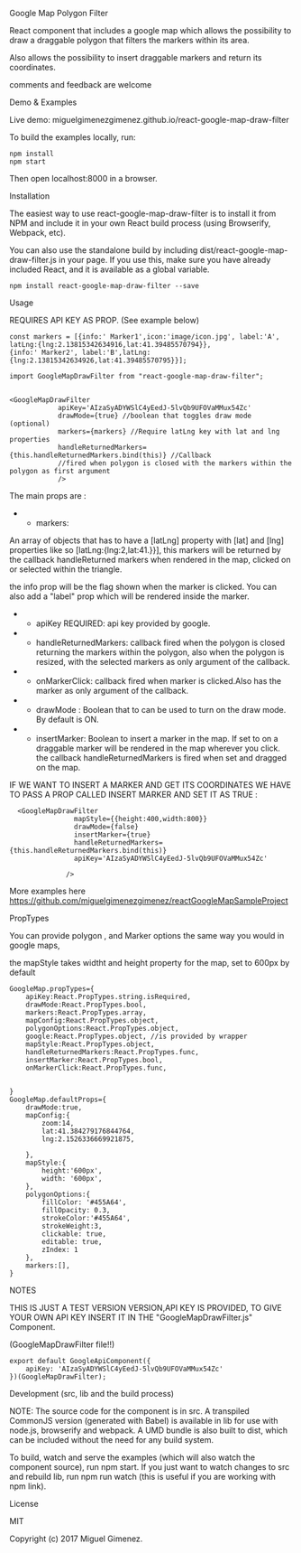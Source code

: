 Google Map Polygon Filter

React component that includes a google map which allows the possibility to draw a draggable polygon that filters the markers within its area.

Also allows the possibility to insert draggable markers and return its coordinates.

 comments and feedback are welcome



Demo & Examples





Live demo: miguelgimenezgimenez.github.io/react-google-map-draw-filter

To build the examples locally, run:

    npm install
    npm start

Then open localhost:8000 in a browser.

Installation

The easiest way to use react-google-map-draw-filter is to install it from NPM and include it in your own React build process (using Browserify, Webpack, etc).

You can also use the standalone build by including dist/react-google-map-draw-filter.js in your page. If you use this, make sure you have already included React, and it is available as a global variable.

    npm install react-google-map-draw-filter --save

Usage

REQUIRES API KEY AS PROP. (See example below)

    const markers = [{info:' Marker1',icon:'image/icon.jpg', label:'A',
    latLng:{lng:2.13815342634916,lat:41.39485570794}},
    {info:' Marker2', label:'B',latLng:{lng:2.13815342634926,lat:41.39485570795}}];
    
    import GoogleMapDrawFilter from "react-google-map-draw-filter";
    
    
    <GoogleMapDrawFilter
    		    apiKey='AIzaSyADYWSlC4yEedJ-5lvQb9UFOVaMMux54Zc'
    			drawMode={true} //boolean that toggles draw mode (optional)
    			markers={markers} //Require latLng key with lat and lng properties
    			handleReturnedMarkers={this.handleReturnedMarkers.bind(this)} //Callback
    			//fired when polygon is closed with the markers within the polygon as first argument
    			/>								



The main props are :

- -  markers:

An array of objects that has to have a [latLng] property with [lat] and  [lng] properties like so [latLng:{lng:2,lat:41.}}], this markers will be returned by the callback handleReturned markers when rendered in the map, clicked on or selected within the triangle.

the info prop will be the flag shown when the marker is clicked. You can also add a "label" prop which will be rendered inside the marker.

- - apiKey REQUIRED:
  api key provided by google.
- - handleReturnedMarkers:
    callback fired when the polygon is closed returning the markers within the polygon, also when the polygon is resized, with the selected markers as only argument of the callback.
- - onMarkerClick:
    callback fired when marker is clicked.Also has the marker as only argument of the callback.
- - drawMode :
    Boolean that to can be used to turn on the draw mode. By default is ON.
- - insertMarker:
    Boolean to insert a marker in the map. If set to on a draggable marker will be rendered in the map wherever you click. the callback handleReturnedMarkers is fired when set and dragged on the map.

IF WE WANT TO INSERT A MARKER AND GET ITS COORDINATES WE HAVE TO PASS A PROP CALLED INSERT MARKER AND SET IT AS TRUE :

      <GoogleMapDrawFilter
                    mapStyle={{height:400,width:800}}
                    drawMode={false}
                    insertMarker={true}
                    handleReturnedMarkers={this.handleReturnedMarkers.bind(this)}
    	    		apiKey='AIzaSyADYWSlC4yEedJ-5lvQb9UFOVaMMux54Zc'
    
                  />

More examples here https://github.com/miguelgimenezgimenez/reactGoogleMapSampleProject

PropTypes

You can provide polygon , and Marker options the same way you would in google maps,

the mapStyle takes widtht and height property for the map, set to 600px by default

    GoogleMap.propTypes={
    	apiKey:React.PropTypes.string.isRequired,
    	drawMode:React.PropTypes.bool,
    	markers:React.PropTypes.array,
    	mapConfig:React.PropTypes.object,
    	polygonOptions:React.PropTypes.object,
    	google:React.PropTypes.object, //is provided by wrapper
    	mapStyle:React.PropTypes.object,
    	handleReturnedMarkers:React.PropTypes.func,
    	insertMarker:React.PropTypes.bool,
    	onMarkerClick:React.PropTypes.func,
    
    
    }
    GoogleMap.defaultProps={
    	drawMode:true,
    	mapConfig:{
    		zoom:14,
    		lat:41.384279176844764,
    		lng:2.1526336669921875,
    
    	},
    	mapStyle:{
    		height:'600px',
    		width: '600px',
    	},
    	polygonOptions:{
    		fillColor: '#455A64',
    		fillOpacity: 0.3,
    		strokeColor:'#455A64',
    		strokeWeight:3,
    		clickable: true,
    		editable: true,
    		zIndex: 1
    	},
    	markers:[],
    }

NOTES

THIS IS JUST A TEST VERSION VERSION,API KEY IS PROVIDED, TO GIVE YOUR OWN API KEY INSERT IT IN THE "GoogleMapDrawFilter.js" Component.

(GoogleMapDrawFilter file!!)

    export default GoogleApiComponent({
    	apiKey: 'AIzaSyADYWSlC4yEedJ-5lvQb9UFOVaMMux54Zc'
    })(GoogleMapDrawFilter);

Development (src, lib and the build process)

NOTE: The source code for the component is in src. A transpiled CommonJS version (generated with Babel) is available in lib for use with node.js, browserify and webpack. A UMD bundle is also built to dist, which can be included without the need for any build system.

To build, watch and serve the examples (which will also watch the component source), run npm start. If you just want to watch changes to src and rebuild lib, run npm run watch (this is useful if you are working with npm link).

License

MIT

Copyright (c) 2017 Miguel Gimenez.

